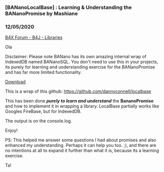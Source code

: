 ### [BANanoLocalBase] : Learning & Understanding the BANanoPromise by Mashiane
### 12/05/2020
[B4X Forum - B4J - Libraries](https://www.b4x.com/android/forum/threads/125232/)

Ola  
  
Disclaimer: Please note BANano has its own amazing internal wrap of IndexedDB named BANanoSQL. You don't need to use this in your projects, its purely for learning and understanding exercise for the BANanoPromise and has far more limited functionality.  
  
[Download](https://github.com/Mashiane/BANanoLocalBase)  
  
This is a wrap of this github: <https://github.com/dannyconnell/localbase>  
  
This has been done ***purely to learn and understand*** the **BananoPromise** and how to implement it in wrapping a library. LocalBase partially works like Googles FireBase, but for IndexedDB.  
  
The output is on the console.log.  
  
Enjoy!  
  
PS: This helped me answer some questions I had about promises and also enhanced my understanding. Perhaps it can help you too. ;), and there are no intentions at all to expand it further than what it is, because its a learning exercise.  
  
Ta!